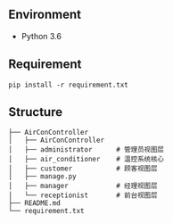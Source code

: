 ## Environment

* Python 3.6

## Requirement

`pip install -r requirement.txt`

## Structure

```
├── AirConController
│   ├── AirConController
│   ├── administrator      # 管理员视图层
│   ├── air_conditioner    # 温控系统核心
│   ├── customer           # 顾客视图层
│   ├── manage.py
│   ├── manager            # 经理视图层
│   └── receptionist       # 前台视图层
├── README.md
└── requirement.txt
```

